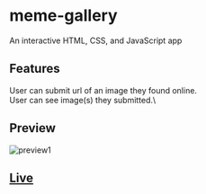 # meme-gallery
An interactive HTML, CSS, and JavaScript app

## Features
User can submit url of an image they found online.\
User can see image(s) they submitted.\

## Preview
![preview1](https://user-images.githubusercontent.com/67031107/177534155-b688017b-653b-4a69-864c-8e4d11d6c549.gif)


## [Live](https://do-jonathan4.github.io/meme-gallery/)
